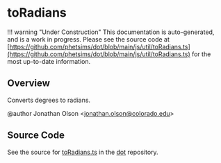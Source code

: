 # toRadians

!!! warning "Under Construction"
    This documentation is auto-generated, and is a work in progress. Please see the source code at
    [https://github.com/phetsims/dot/blob/main/js/util/toRadians.ts](https://github.com/phetsims/dot/blob/main/js/util/toRadians.ts) for the most up-to-date information.

## Overview

Converts degrees to radians.

@author Jonathan Olson &lt;jonathan.olson@colorado.edu&gt;



## Source Code

See the source for [toRadians.ts](https://github.com/phetsims/dot/blob/main/js/util/toRadians.ts) in the [dot](https://github.com/phetsims/dot) repository.
